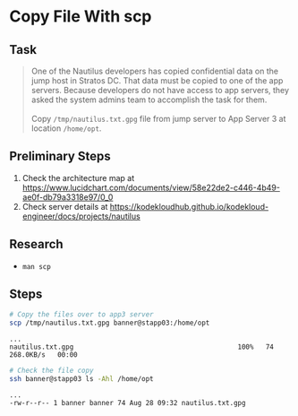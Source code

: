 # Copy File With scp

## Task

> One of the Nautilus developers has copied confidential data on the jump host in Stratos DC. That data must be copied to one of the app servers. Because developers do not have access to app servers, they asked the system admins team to accomplish the task for them.<br><br>Copy `/tmp/nautilus.txt.gpg` file from jump server to App Server 3 at location `/home/opt`.

## Preliminary Steps

1. Check the architecture map at https://www.lucidchart.com/documents/view/58e22de2-c446-4b49-ae0f-db79a3318e97/0_0
2. Check server details at https://kodekloudhub.github.io/kodekloud-engineer/docs/projects/nautilus

## Research

* `man scp`

## Steps



```bash
# Copy the files over to app3 server
scp /tmp/nautilus.txt.gpg banner@stapp03:/home/opt
```

```
...
nautilus.txt.gpg                                         100%   74   268.0KB/s   00:00
```

```bash
# Check the file copy
ssh banner@stapp03 ls -Ahl /home/opt
```

```
...
-rw-r--r-- 1 banner banner 74 Aug 28 09:32 nautilus.txt.gpg
```